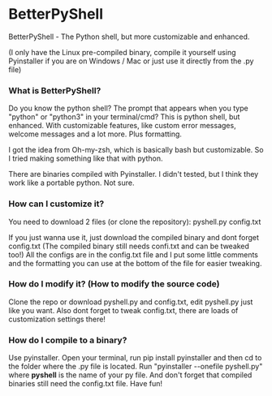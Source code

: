 # BetterPyShell
BetterPyShell - The Python shell, but more customizable and enhanced.

(I only have the Linux pre-compiled binary, compile it yourself using Pyinstaller if you are on Windows / Mac or just use it directly from the .py file)

### What is BetterPyShell?

Do you know the python shell? The prompt that appears when you type "python" or "python3" in your terminal/cmd?
This is python shell, but enhanced. With customizable features, like custom error messages, welcome messages and a lot more. Plus formatting.

I got the idea from Oh-my-zsh, which is basically bash but customizable. So I tried making something like that with python.

There are binaries compiled with Pyinstaller. I didn't tested, but I think they work like a portable python. Not sure.

### How can I customize it?

You need to download 2 files (or clone the repository):
  pyshell.py
  config.txt

If you just wanna use it, just download the compiled binary and dont forget config.txt (The compiled binary still needs confi.txt and can be tweaked too!)
All the configs are in the config.txt file and I put some little comments and the formatting you can use at the bottom of the file for easier tweaking.

### How do I modify it? (How to modify the source code)

Clone the repo or download pyshell.py and config.txt, edit pyshell.py just like you want. Also dont forget to tweak config.txt, there are loads of customization settings there!

### How do I compile to a binary?

Use pyinstaller. Open your terminal, run pip install pyinstaller and then cd to the folder where the .py file is located.
Run "pyinstaller --onefile pyshell.py" where **pyshell** is the name of your py file. And don't forget that compiled binaries still need the config.txt file. Have fun!

